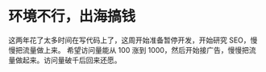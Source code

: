 # 环境不行，出海搞钱

这两年花了太多时间在写代码上了，这周开始准备暂停开发，开始研究 SEO，慢慢把流量做上来。
希望访问量能从 100 涨到 1000，然后开始接广告，慢慢把流量做起来。访问量破千后回来还愿。
